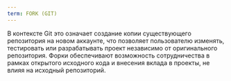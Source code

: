 ```yaml
---
term: FORK (GIT)
---
```


В контексте Git это означает создание копии существующего репозитория на новом аккаунте, что позволяет пользователю изменять, тестировать или разрабатывать проект независимо от оригинального репозитория. Форки обеспечивают возможность сотрудничества в рамках открытого исходного кода и внесения вклада в проекты, не влияя на исходный репозиторий.